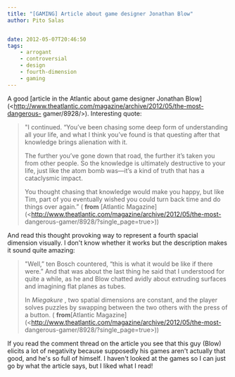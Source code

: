 ```yaml
---
title: "[GAMING] Article about game designer Jonathan Blow"
author: Pito Salas


date: 2012-05-07T20:46:50
tags:
    - arrogant
    - controversial
    - design
    - fourth-dimension
    - gaming
---
```




A good [article in the Atlantic about game designer Jonathan
Blow](<http://www.theatlantic.com/magazine/archive/2012/05/the-most-dangerous-
gamer/8928/>). Interesting quote:

> "I continued. “You’ve been chasing some deep form of understanding all your
> life, and what I think you’ve found is that questing after that knowledge
> brings alienation with it.
>
> The further you’ve gone down that road, the further it’s taken you from
> other people. So the knowledge is ultimately destructive to your life, just
> like the atom bomb was—it’s a kind of truth that has a cataclysmic impact.
>
> You thought chasing that knowledge would make you happy, but like Tim, part
> of you eventually wished you could turn back time and do things over again.”
> ( **from** [Atlantic
> Magazine](<http://www.theatlantic.com/magazine/archive/2012/05/the-most-
> dangerous-gamer/8928/?single_page=true>))

And read this thought provoking way to represent a fourth spacial dimension
visually. I don't know whether it works but the description makes it sound
quite amazing:

> "Well,” ten Bosch countered, “this is what it would be like if there were.”
> And that was about the last thing he said that I understood for quite a
> while, as he and Blow chatted avidly about extruding surfaces and imagining
> flat planes as tubes.
>
> In _Miegakure_ , two spatial dimensions are constant, and the player solves
> puzzles by swapping between the two others with the press of a button. (
> **from**[Atlantic
> Magazine](<http://www.theatlantic.com/magazine/archive/2012/05/the-most-
> dangerous-gamer/8928/?single_page=true>))

If you read the comment thread on the article you see that this guy (Blow)
elicits a lot of negativity because supposedly his games aren't actually that
good, and he's so full of himself. I haven't looked at the games so I can just
go by what the article says, but I liked what I read!


